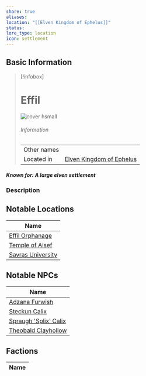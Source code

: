 ```yaml
---
share: true
aliases: 
location: "[[Elven Kingdom of Ephelus]]"
status: 
lore_type: location
icon: settlement
---
```

## Basic Information
> [!infobox]
> # Effil
> ![cover hsmall](insertimage.png)
> ###### Information
> |   |  |
> | ---- | ---- |
> | Other names | |
> | Located in | [Elven Kingdom of Ephelus](../Kingdoms/Elven%20Kingdom%20of%20Ephelus.md)|
##### Known for: A large elven settlement
### Description
## Notable Locations
| Name                                                            |
| --------------------------------------------------------------- |
| [Effil Orphanage](../Buildings/Effil%20Orphanage.md)     |
| [Temple of Aisef](../Buildings/Temple%20of%20Aisef.md)     |
| [Savras University](../Buildings/Savras%20University.md) |

## Notable NPCs
| Name                                                    |
| ------------------------------------------------------- |
| [Adzana Furwish](../../../Adzana%20Furwish.md)              |
| [Steckun Calix](../../../Steckun%20Calix.md)                |
| [Spraugh 'Splix' Calix](../../PCs/Spraugh%20'Splix'%20Calix.md) |
| [Theobald Clayhollow](../../PCs/Theobald%20Clayhollow.md)     |

## Factions
| Name |
| ---- |
